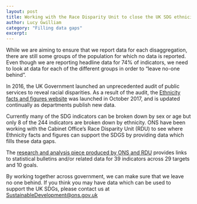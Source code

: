 ```yaml
---
layout: post
title: Working with the Race Disparity Unit to close the UK SDG ethnicity data gap 
author: Lucy Gwilliam
category: "Filling data gaps"
excerpt: 
---
```


While we are aiming to ensure that we report data for each disaggregation, there are still some groups of the population for which no data is reported. Even though we are reporting headline data for 74% of indicators, we need to look at data for each of the different groups in order to “leave no-one behind”.

In 2016, the UK Government launched an unprecedented audit of public services to reveal racial disparities. As a result of the audit, the [Ethnicity facts and figures website](https://www.ethnicity-facts-figures.service.gov.uk/) was launched in October 2017, and is updated continually as departments publish new data.

Currently many of the SDG indicators can be broken down by sex or age but only 8 of the 244 indicators are broken down by ethnicity. ONS have been working with the Cabinet Office’s Race Disparity Unit (RDU) to see where Ethnicity facts and figures can support the SDGS by providing data which fills these data gaps.

The [research and analysis piece produced by ONS and RDU](https://www.gov.uk/government/publications/sustainable-development-goals-reporting-on-progress-by-ethnicity/sustainable-development-goals-progress-indicators-and-relevant-ethnicity-data) provides links to statistical bulletins and/or related data for 39 indicators across 29 targets and 10 goals.

By working together across government, we can make sure that we leave no one behind. If you think you may have data which can be used to support the UK SDGs, please contact us at <i class="far fa-envelope"></i> [SustainableDevelopment@ons.gov.uk](mailto:SustainableDevelopment@ons.gov.uk)
